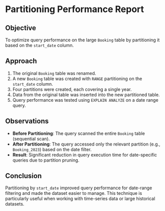 # Partitioning Performance Report

## Objective
To optimize query performance on the large `Booking` table by partitioning it based on the `start_date` column.

## Approach
1. The original `Booking` table was renamed.
2. A new `Booking` table was created with `RANGE` partitioning on the `start_date` column.
3. Four partitions were created, each covering a single year.
4. Data from the original table was inserted into the new partitioned table.
5. Query performance was tested using `EXPLAIN ANALYZE` on a date range query.

## Observations
- **Before Partitioning**: The query scanned the entire `Booking` table (sequential scan).
- **After Partitioning**: The query accessed only the relevant partition (e.g., `Booking_2023`) based on the date filter.
- **Result**: Significant reduction in query execution time for date-specific queries due to partition pruning.

## Conclusion
Partitioning by `start_date` improved query performance for date-range filtering and made the dataset easier to manage. This technique is particularly useful when working with time-series data or large historical datasets.
